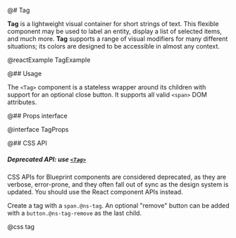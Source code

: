 @# Tag

**Tag** is a lightweight visual container for short strings of text. This flexible component may be used to label an
entity, display a list of selected items, and much more. **Tag** supports a range of visual modifiers for many
different situations; its colors are designed to be accessible in almost any context.

@reactExample TagExample

@## Usage

The `<Tag>` component is a stateless wrapper around its children with support for an optional close button.
It supports all valid `<span>` DOM attributes.

@## Props interface

@interface TagProps

@## CSS API

<div class="@ns-callout @ns-intent-warning @ns-icon-warning-sign @ns-callout-has-body-content">
    <h5 class="@ns-heading">

Deprecated API: use [`<Tag>`](#core/components/tag)

</h5>

CSS APIs for Blueprint components are considered deprecated, as they are verbose, error-prone, and they
often fall out of sync as the design system is updated. You should use the React component APIs instead.

</div>

Create a tag with a `span.@ns-tag`. An optional "remove" button can be added with a `button.@ns-tag-remove` as the last
child.

@css tag
